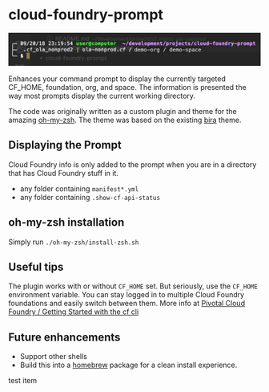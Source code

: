 # cloud-foundry-prompt

<p align="center">
  <img src="./sample-prompt.png" alt="Sample Prompt with CF Goodness">
</p>

Enhances your command prompt to display the currently targeted CF_HOME, foundation, org, and space.
The information is presented the way most prompts display the current working directory.

The code was originally written as a custom plugin and theme for the amazing [oh-my-zsh]. The theme was based on the existing [bira] theme.

## Displaying the Prompt
Cloud Foundry info is only added to the prompt when you are in a directory that has Cloud Foundry stuff in it.
*   any folder containing `manifest*.yml`
*   any folder containing `.show-cf-api-status`

## oh-my-zsh installation
Simply run `./oh-my-zsh/install-zsh.sh`

## Useful tips

The plugin works with or without `CF_HOME` set. But seriously, use the `CF_HOME` environment variable. You can stay logged in to multiple Cloud Foundry foundations and easily switch between them. More info at
[Pivotal Cloud Foundry / Getting Started with the cf cli]

## Future enhancements
*   Support other shells
*   Build this into a [homebrew] package for a clean install experience.


test item


[Pivotal Cloud Foundry / Getting Started with the cf cli]: https://docs.pivotal.io/pivotalcf/2-2/cf-cli/getting-started.html
[bira]: https://github.com/robbyrussell/oh-my-zsh/wiki/themes#bira
[oh-my-zsh]: https://github.com/robbyrussell/oh-my-zsh
[homebrew]: https://brew.sh/
